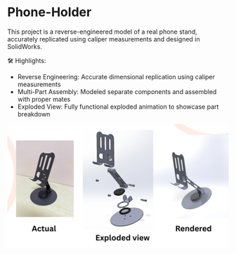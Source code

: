 # Phone-Holder
This project is a reverse-engineered model of a real phone stand, accurately replicated using caliper measurements and designed in SolidWorks.


🛠️ Highlights:
- Reverse Engineering: Accurate dimensional replication using caliper measurements
- Multi-Part Assembly: Modeled separate components and assembled with proper mates
- Exploded View: Fully functional exploded animation to showcase part breakdown

![Image Alt](https://github.com/snpls/Phone-Holder/blob/main/Exploded%20view.png?raw=true)
